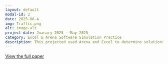 ```yaml
---
layout: default
modal-id: 2
date: 2025-06-4
img: Traffic.png
alt: image-alt
project-date: Juanary 2025 - May 2025
category: Excel & Arena Software Simulation Practice
description: This projected used Arena and Excel to determine solutions to traffic on I-35. Please use the link bellow to see the full project. 
---
```


[View the full paper](https://docs.google.com/document/d/1HhQAv8m68QQRfnYnqr7-ZuLTVSQJ-4Aw/edit?usp=sharing&ouid=108963103083494463417&rtpof=true&sd=true)